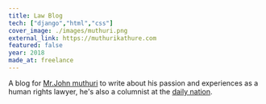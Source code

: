 ```yaml
---
title: Law Blog
tech: ["django","html","css"]
cover_image: ./images/muthuri.png
external_link: https://muthurikathure.com
featured: false
year: 2018
made_at: freelance
---
```


A blog for [Mr.John muthuri](https://www.linkedin.com/in/john-muthuri/)
to write about his passion and experiences as a human rights lawyer, he's also a columnist
at the [daily nation](https://www.nation.co.ke/).
